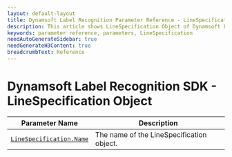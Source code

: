 ```yaml
---
layout: default-layout
title: Dynamsoft Label Recognition Parameter Reference - LineSpecification Object
description: This article shows LineSpecification Object of Dynamsoft Label Recognition.
keywords: parameter reference, parameters, LineSpecification
needAutoGenerateSidebar: true
needGenerateH3Content: true
breadcrumbText: Reference
---
```



# Dynamsoft Label Recognition SDK - LineSpecification Object

 | Parameter Name | Description |
 | -------------- | ----------- | 
 | [`LineSpecification.Name`](parameter-control.md#name) | The name of the LineSpecification object. |

